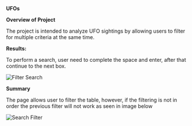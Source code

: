 **UFOs**

**Overview of Project**

The project is intended to analyze UFO sightings by allowing users to filter for multiple criteria at the same time.

**Results:**

To perform a search, user need to complete the space and enter, after that continue to the next box.

![Filter Search](https://user-images.githubusercontent.com/93059601/150604345-9cec475c-af04-4784-98d4-5a52ea594ddd.PNG)

**Summary**

The page allows user to filter the table, however, if the filtering is not in order the previous filter will not work as seen in image below

![Search Filter](https://user-images.githubusercontent.com/93059601/150604528-df736224-6be2-48c7-97ab-b206c4466ca1.PNG)
